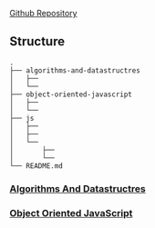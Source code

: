 [Github Repository](https://github.com/RussellAbraham/javascript/courses)

## Structure

```
.
├── algorithms-and-datastructres
│   ├── 
│   └── 
├── object-oriented-javascript
│   ├── 
│   └── 
├── js
│   ├── 
│   ├── 
│   └── 
│       ├── 
│       └── 
└── README.md
```

### [Algorithms And Datastructres](https://russellabraham.github.io/javascript/courses/algorithms-and-datastructres)

### [Object Oriented JavaScript](https://russellabraham.github.io/javascript/courses/object-oriented-javascripts)
